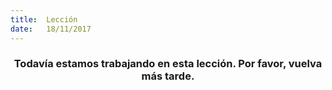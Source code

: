 ```yaml
---
title:  Lección
date:   18/11/2017
---
```


### <center>Todavía estamos trabajando en esta lección. Por favor, vuelva más tarde.</center>